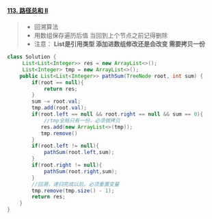 #### [113. 路径总和 II](https://leetcode-cn.com/problems/path-sum-ii/)

> - 回溯算法
> - 用数组保存遍历后值 当回到上个节点之前记得删除
> - 注意： **List是引用类型 添加进数组修改还是会改变 需要拷贝一份**

```java
class Solution {
     List<List<Integer>> res = new ArrayList<>();
     List<Integer> tmp = new ArrayList<>();
    public List<List<Integer>> pathSum(TreeNode root, int sum) {
        if(root == null){
            return res;
        }
        sum -= root.val;
        tmp.add(root.val);
        if(root.left == null && root.right == null && sum == 0){
            //tmp全局只有一份，必须做拷贝
           res.add(new ArrayList<>(tmp));
           tmp.remove()
        }
        if(root.left != null){
            pathSum(root.left,sum);
        }
        if(root.right != null){
            pathSum(root.right,sum);
        }
        //回溯，递归完成以后，必须重置变量
        tmp.remove(tmp.size() - 1);
        return res;
    }
}
```

